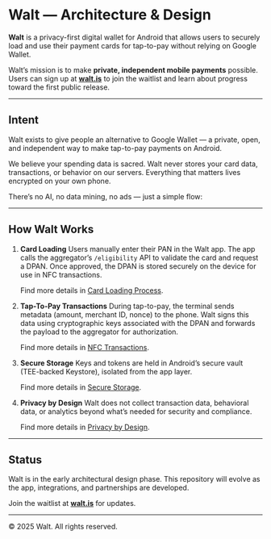 # Walt — Architecture & Design

**Walt** is a privacy-first digital wallet for Android that allows users to securely load and use their payment cards for tap-to-pay without relying on Google Wallet.

Walt’s mission is to make **private, independent mobile payments** possible.
Users can sign up at [**walt.is**](https://walt.is) to join the waitlist and learn about progress toward the first public release.

---

## Intent

Walt exists to give people an alternative to Google Wallet — a private, open, and independent way to make tap-to-pay payments on Android.

We believe your spending data is sacred.
Walt never stores your card data, transactions, or behavior on our servers.
Everything that matters lives encrypted on your own phone.

There’s no AI, no data mining, no ads — just a simple flow:

---

## How Walt Works

1. **Card Loading**
   Users manually enter their PAN in the Walt app.
   The app calls the aggregator’s `/eligibility` API to validate the card and request a DPAN.
   Once approved, the DPAN is stored securely on the device for use in NFC transactions.

   Find more details in [Card Loading Process](docs/card-loading/README.md).

2. **Tap-To-Pay Transactions**
   During tap-to-pay, the terminal sends metadata (amount, merchant ID, nonce) to the phone.
   Walt signs this data using cryptographic keys associated with the DPAN and forwards the payload to the aggregator for authorization.

   Find more details in [NFC Transactions](docs/card-transactions/README.md).

3. **Secure Storage**
   Keys and tokens are held in Android’s secure vault (TEE-backed Keystore), isolated from the app layer.

   Find more details in [Secure Storage](docs/secure-storage/README.md).

4. **Privacy by Design**
   Walt does not collect transaction data, behavioral data, or analytics beyond what’s needed for security and compliance.

   Find more details in [Privacy by Design](docs/privacy-by-design/README.md).

---

## Status

Walt is in the early architectural design phase.
This repository will evolve as the app, integrations, and partnerships are developed.

Join the waitlist at **[walt.is](https://walt.is)** for updates.

---

© 2025 Walt. All rights reserved.
